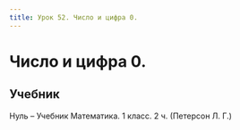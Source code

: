 ```yaml
---
title: Урок 52. Число и цифра 0.
---
```


# Число и цифра 0.

## Учебник

Нуль – Учебник Математика. 1 класс. 2 ч. (Петерсон Л. Г.)